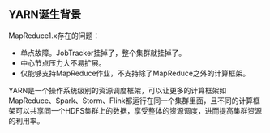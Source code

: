 ## YARN诞生背景
MapReduce1.x存在的问题：
- 单点故障。JobTracker挂掉了，整个集群就挂掉了。
- 中心节点压力大不易扩展。
- 仅能够支持MapReduce作业，不支持除了MapReduce之外的计算框架。

YARN是一个操作系统级别的资源调度框架，可以让更多的计算框架如MapReduce、Spark、Storm、Flink都运行在同一个集群里面，且不同的计算框架可以共享同一个HDFS集群上的数据，享受整体的资源调度，进而提高集群资源的利用率。

